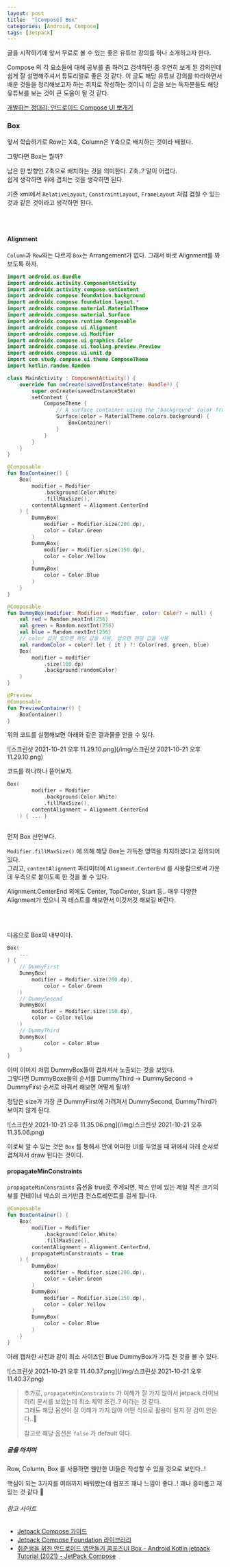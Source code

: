 ```yaml
---
layout: post
title:  "[Compose] Box"
categories: [Android, Compose]
tags: [Jetpack]
---
```


글을 시작하기에 앞서 무료로 볼 수 있는 좋은 유튜브 강의를 하나 소개하고자 한다.

Compose 의 각 요소들에 대해 공부를 좀 하려고 검색하던 중 우연히 보게 된 강의인데 쉽게 잘 설명해주셔서 튜토리얼로 좋은 것 같다.
이 글도 해당 유튜브 강의를 따라하면서 배운 것들을 정리해보고자 하는 취지로 작성하는 것이니 이 글을 보는 독자분들도 해당 유튜브를 보는 것이 큰 도움이 될 것 같다.

[개발하는 정대리: 안드로이드 Compose UI 뽀개기](https://www.youtube.com/watch?v=1apENzDbtCQ&list=PLgOlaPUIbynpFHXeEORmvIOoiNVgSsWeq)

### Box

앞서 학습하기로 Row는 X축, Column은 Y축으로 배치하는 것이라 배웠다.

그렇다면 Box는 뭘까?

남은 한 방향인 Z축으로 배치하는 것을 의미한다. Z축..? 말이 어렵다.<br>
쉽게 생각하면 위에 겹치는 것을 생각하면 된다.

기존 xml에서 `RelativeLayout`, `ConstraintLayout`, `FrameLayout` 처럼 겹칠 수 있는 것과 같은 것이라고 생각하면 된다.

<br><br>

#### Alignment

`Column`과 `Row`와는 다르게 `Box`는 Arrangement가 없다. 그래서 바로 Alignment를 봐보도록 하자.

```kotlin
import android.os.Bundle
import androidx.activity.ComponentActivity
import androidx.activity.compose.setContent
import androidx.compose.foundation.background
import androidx.compose.foundation.layout.*
import androidx.compose.material.MaterialTheme
import androidx.compose.material.Surface
import androidx.compose.runtime.Composable
import androidx.compose.ui.Alignment
import androidx.compose.ui.Modifier
import androidx.compose.ui.graphics.Color
import androidx.compose.ui.tooling.preview.Preview
import androidx.compose.ui.unit.dp
import com.study.compose.ui.theme.ComposeTheme
import kotlin.random.Random

class MainActivity : ComponentActivity() {
    override fun onCreate(savedInstanceState: Bundle?) {
        super.onCreate(savedInstanceState)
        setContent {
            ComposeTheme {
                // A surface container using the 'background' color from the theme
                Surface(color = MaterialTheme.colors.background) {
                    BoxContainer()
                }
            }
        }
    }
}

@Composable
fun BoxContainer() {
    Box(
        modifier = Modifier
            .background(Color.White)
            .fillMaxSize(),
        contentAlignment = Alignment.CenterEnd
    ) {
        DummyBox(
            modifier = Modifier.size(200.dp),
            color = Color.Green
        )
        DummyBox(
            modifier = Modifier.size(150.dp),
            color = Color.Yellow
        )
        DummyBox(
            color = Color.Blue
        )
    }
}

@Composable
fun DummyBox(modifier: Modifier = Modifier, color: Color? = null) {
    val red = Random.nextInt(256)
    val green = Random.nextInt(256)
    val blue = Random.nextInt(256)
    // color 값이 있으면 해당 값을 사용, 없으면 랜덤 값을 사용
    val randomColor = color?.let { it } ?: Color(red, green, blue)
    Box(
        modifier = modifier
            .size(100.dp)
            .background(randomColor)
    )
}

@Preview
@Composable
fun PreviewContainer() {
    BoxContainer()
}
```

위의 코드를 실행해보면 아래와 같은 결과물을 얻을 수 있다.

![스크린샷 2021-10-21 오후 11.29.10.png](/img/스크린샷 2021-10-21 오후 11.29.10.png)

코드를 하나하나 뜯어보자.

```kotlin
Box(
        modifier = Modifier
            .background(Color.White)
            .fillMaxSize(),
        contentAlignment = Alignment.CenterEnd
    ) { ... }
        
```

먼저 Box 선언부다.

`Modifier.fillMaxSize()` 에 의해 해당 Box는 가득찬 영역을 차지하겠다고 정의되어있다.<br>
그리고, `contentAlignment` 파라미터에 `Alignment.CenterEnd` 를 사용함으로써 가운데 우측으로 붙이도록 한 것을 볼 수 있다.

Alignment.CenterEnd 외에도 Center, TopCenter, Start 등.. 매우 다양한 Alignment가 있으니 꼭 테스트를 해보면서 이것저것 해보길 바란다.

<br><br>

다음으로 Box의 내부이다.

```kotlin
Box(
    ...
) {
    // DummyFirst
    DummyBox(
        modifier = Modifier.size(200.dp),
            color = Color.Green
    )
    // DummySecond
    DummyBox(
        modifier = Modifier.size(150.dp),
        color = Color.Yellow
    )
    // DummyThird
    DummyBox(
            color = Color.Blue
    )
}
```

이미 이미지 처럼 DummyBox들이 겹쳐져서 노출되는 것을 보았다.<br>
그렇다면 DummyBoxe들의 순서를 DummyThird -> DummySecond -> DummyFirst 순서로 바꿔서 해보면 어떻게 될까?

정답은 size가 가장 큰 DummyFirst에 가려져서 DummySecond, DummyThird가 보이지 않게 된다.

![스크린샷 2021-10-21 오후 11.35.06.png](/img/스크린샷 2021-10-21 오후 11.35.06.png)

이로써 알 수 있는 것은 `Box` 를 통해서 안에 어떠한 UI를 두었을 때 위에서 아래 순서로 겹쳐져서 draw 된다는 것이다.

#### propagateMinConstraints

`propagateMinConsraints` 옵션을 true로 주게되면, 박스 안에 있는 제일 작은 크기의 뷰를 컨테이너 박스의 크기만큼 컨스트레인트를 걸게 됩니다.

```kotlin
@Composable
fun BoxContainer() {
    Box(
        modifier = Modifier
            .background(Color.White)
            .fillMaxSize(),
        contentAlignment = Alignment.CenterEnd,
        propagateMinConstraints = true
    ) {
        DummyBox(
            modifier = Modifier.size(200.dp),
            color = Color.Green
        )
        DummyBox(
            modifier = Modifier.size(150.dp),
            color = Color.Yellow
        )
        DummyBox(
            color = Color.Blue
        )
    }
}
```

아래 캡쳐한 사진과 같이 최소 사이즈인 Blue DummyBox가 가득 찬 것을 볼 수 있다.

![스크린샷 2021-10-21 오후 11.40.37.png](/img/스크린샷 2021-10-21 오후 11.40.37.png)

> 추가로, `propagateMinConstraints` 가 이해가 잘 가지 않아서 jetpack 라이브러리 문서를 보았는데 최소 제약 조건..? 이라는 것 같다.<br>
> 그래도 해당 옵션이 잘 이해가 가지 않아 어떤 식으로 활용이 될지 잘 감이 안온다..🤔
> 
> 참고로 해당 옵션은 `false` 가 default 이다.  


##### 글을 마치며

Row, Column, Box 를 사용하면 웬만한 UI들은 작성할 수 있을 것으로 보인다..!

핵심이 되는 3가지를 여태까지 배워봤는데 컴포즈 꽤나 느낌이 좋다..! 꽤나 흥미롭고 재밌는 것 같다 🤭

###### 참고 사이트
* [Jetpack Compose 가이드](https://developer.android.com/jetpack/compose/documentation)
* [Jetpack Compose Foundation 라이브러리](https://developer.android.com/jetpack/androidx/releases/compose-foundation?hl=ko)
* [취준생을 위한 안드로이드 앱만들기 콤포즈UI Box - Android Kotlin jetpack Tutorial (2021) - JetPack Compose](https://www.youtube.com/watch?v=4W9rDwaiEPQ&list=PLgOlaPUIbynpFHXeEORmvIOoiNVgSsWeq&index=5)